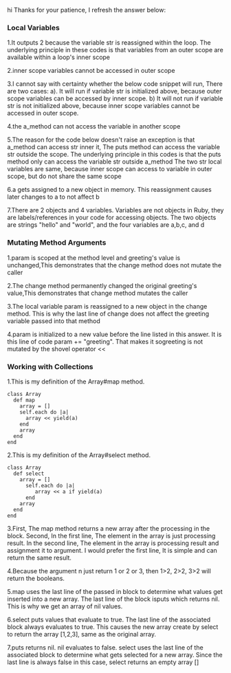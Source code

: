 hi
Thanks for your patience, I refresh the answer below:

<h3>Local Variables</h3>

1.It outputs 2 because the variable str is reassigned within the loop.
 The underlying principle in these codes is that variables from an outer scope are available within a loop's inner scope

2.inner scope variables cannot be accessed in outer scope

3.I cannot say with certainty whether the below code snippet will run, There are two cases:
  a). It will run if variable str is initialized above, because outer scope variables can be accessed by inner scope.
  b) It will not run if variable str is not initialized above, because inner scope variables cannot be accessed in outer scope.

4.the a_method can not access the variable in another scope

5.The reason for the code below doesn't raise an exception is that a_method can access str inner it, 
The puts method can access the variable str outside the scope.
The underlying principle in this codes is that the puts method only can access the variable str 
outside a_method
The two str local variables are same, because inner scope can access to variable in outer scope, but 
do not share the same scope

6.a gets assigned to a new object in memory. This reassignment causes later changes to a to not 
affect b

7.There are 2 objects and 4 variables. Variables are not objects in Ruby, they are labels/references 
in your code for accessing objects. The two objects are strings "hello" and "world", and the four 
variables are a,b,c, and d

<h3>Mutating Method Arguments</h3>

1.param is scoped at the method level and greeting's value is unchanged,This demonstrates that the 
change method does not mutate the caller

2.The change method permanently changed the original greeting's value,This demonstrates that change 
method mutates the caller

3.The local variable param is reassigned to a new object in the change method. This is why the last 
line of change does not affect the greeting variable passed into that method

4.param is initialized to a new value before the line listed in this answer. It is this line of code 
param += "greeting". That makes it sogreeting is not mutated by the shovel operator <<


<h3>Working with Collections</h3>

1.This is my definition of the Array#map method.

```
class Array
  def map
    array = []
    self.each do |a|
      array << yield(a)
    end
    array
  end
end
```

2.This is my definition of the Array#select method.

```
class Array
  def select
    array = []
      self.each do |a|
         array << a if yield(a)
      end
    array
  end
end
```

3.First, The map method returns a new array after the processing in the block.
Second, In the first line, The element in the array is just processing result. In the second line, 
The element in the array is  processing result and assignment it to argument. I would prefer the first line, It is simple and can return the same result.

4.Because the argument n just return 1 or 2 or 3, then 1>2, 2>2, 3>2 will return the booleans.

5.map uses the last line of the passed in block to determine what values get inserted into a new 
array. The last line of the block isputs which returns nil. This is why we get an array of nil values.

6.select puts values that evaluate to true. The last line of the associated block always evaluates to true. This causes the new array create by select to return the array [1,2,3], same as the original array.

7.puts returns nil. nil evaluates to false. select uses the last line of the associated block to 
determine what gets selected for a new array. Since the last line is always false in this case, 
select returns an empty array []